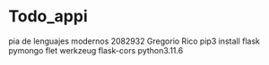 # Todo_appi
 pia de lenguajes modernos
 2082932
 Gregorio Rico
 pip3 install flask pymongo flet werkzeug flask-cors
 python3.11.6
